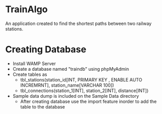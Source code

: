 # TrainAlgo

An application created to find the shortest paths between two railway stations.

# Creating Database

* Install WAMP Server
* Create a database named "traindb" using phpMyAdmin
* Create tables as <br>
	- tbl_stations(station_id[INT, PRIMARY KEY , ENABLE AUTO INCREMRNT], station_name[VARCHAR 100]) <br>
	- tbl_connections(station_1[INT], station_2[INT], distance[INT])
* Sample data dump is included on the Sample Data directory
	- After creating database use the import feature inorder to add the table to the database
